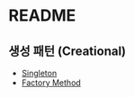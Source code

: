 # README

## 생성 패턴 (Creational)

- [Singleton](<./Creational(%EC%83%9D%EC%84%B1)%20Pattern/Singleton.md>)
- [Factory Method](<./Creational(%EC%83%9D%EC%84%B1)%20Pattern/Factory Method.md>)
